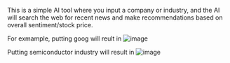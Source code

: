 This is a simple AI tool where you input a company or industry, and the AI will search the web for recent news and make recommendations based on overall sentiment/stock price.

For exmample, putting goog will reult in
![image](https://github.com/user-attachments/assets/4a781c30-758f-4a18-bc36-c3bb022a80a9)

Putting semiconductor industry will result in
![image](https://github.com/user-attachments/assets/7d4069e8-5b5c-49af-b553-f46976999faf)

